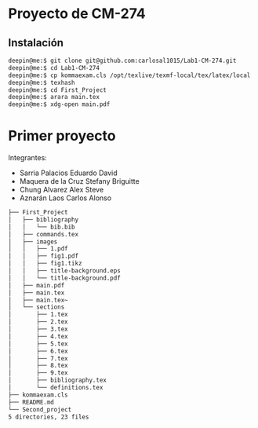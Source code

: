 Proyecto de CM-274
===

## Instalación

```bash
deepin@me:$ git clone git@github.com:carlosal1015/Lab1-CM-274.git
deepin@me:$ cd Lab1-CM-274
deepin@me:$ cp kommaexam.cls /opt/texlive/texmf-local/tex/latex/local 
deepin@me:$ texhash
deepin@me:$ cd First_Project
deepin@me:$ arara main.tex
deepin@me:$ xdg-open main.pdf
```

# Primer proyecto

Integrantes:
* Sarria Palacios Eduardo David
* Maquera de la Cruz Stefany Briguitte
* Chung Alvarez Alex Steve
* Aznarán Laos Carlos Alonso

```bash
├── First_Project
│   ├── bibliography
│   │   └── bib.bib
│   ├── commands.tex
│   ├── images
│   │   ├── 1.pdf
│   │   ├── fig1.pdf
│   │   ├── fig1.tikz
│   │   ├── title-background.eps
│   │   └── title-background.pdf
│   ├── main.pdf
│   ├── main.tex
│   ├── main.tex~
│   └── sections
│       ├── 1.tex
│       ├── 2.tex
│       ├── 3.tex
│       ├── 4.tex
│       ├── 5.tex
│       ├── 6.tex
│       ├── 7.tex
│       ├── 8.tex
│       ├── 9.tex
│       ├── bibliography.tex
│       └── definitions.tex
├── kommaexam.cls
├── README.md
└── Second_project
5 directories, 23 files
```